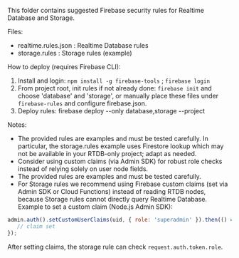 This folder contains suggested Firebase security rules for Realtime Database and Storage.

Files:
- realtime.rules.json  : Realtime Database rules
- storage.rules        : Storage rules (example)

How to deploy (requires Firebase CLI):
1. Install and login: `npm install -g firebase-tools` ; `firebase login`
2. From project root, init rules if not already done: `firebase init` and choose 'database' and 'storage', or manually place these files under `firebase-rules` and configure firebase.json.
3. Deploy rules:
   firebase deploy --only database,storage --project <your-project-id>

Notes:
- The provided rules are examples and must be tested carefully. In particular, the storage.rules example uses Firestore lookup which may not be available in your RTDB-only project; adapt as needed.
- Consider using custom claims (via Admin SDK) for robust role checks instead of relying solely on user node fields.
 - The provided rules are examples and must be tested carefully.
 - For Storage rules we recommend using Firebase custom claims (set via Admin SDK or Cloud Functions) instead of reading RTDB nodes, because Storage rules cannot directly query Realtime Database. Example to set a custom claim (Node.js Admin SDK):

```js
admin.auth().setCustomUserClaims(uid, { role: 'superadmin' }).then(() => {
   // claim set
});
```

After setting claims, the storage rule can check `request.auth.token.role`.
